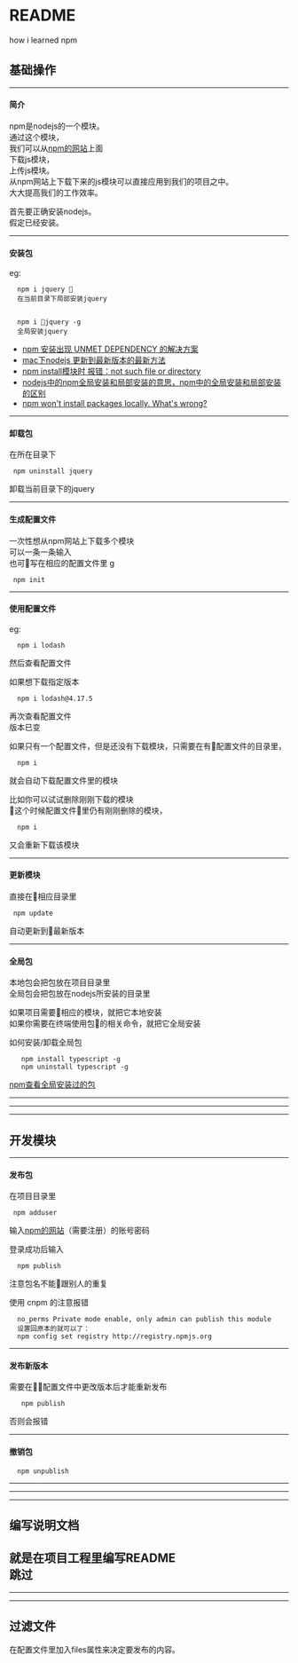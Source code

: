 # README  
how i learned npm

## 基础操作   
------  

#### 简介  

npm是nodejs的一个模块。  
通过这个模块，  
我们可以从[npm的网站](https://www.npmjs.com)上面  
下载js模块，  
上传js模块。  
从npm网站上下载下来的js模块可以直接应用到我们的项目之中。  
大大提高我们的工作效率。  

首先要正确安装nodejs。  
假定已经安装。 

------  

#### 安装包  

eg: 
      
      npm i jquery   
      在当前目录下局部安装jquery  


      npm i jquery -g
      全局安装jquery  

* [npm 安装出现 UNMET DEPENDENCY 的解决方案][1]  
* [mac下nodejs 更新到最新版本的最新方法][2]  
* [npm install模块时 报错：not such file or directory][3]  
* [nodejs中的npm全局安装和局部安装的意思，npm中的全局安装和局部安装的区别][4]     
* [npm won't install packages locally. What's wrong?][5]  

[1]:https://lellansin.wordpress.com/2014/02/27/npm-%E5%AE%89%E8%A3%85%E5%87%BA%E7%8E%B0-unmet-dependency-%E7%9A%84%E8%A7%A3%E5%86%B3%E6%96%B9%E6%A1%88/  
[2]:https://blog.csdn.net/chwshuang/article/details/54965100  
[3]:https://segmentfault.com/q/1010000012930521 

[4]:https://blog.csdn.net/jiang7701037/article/details/80706920

[5]:https://blog.csdn.net/davidsu33/article/details/52633904

------

#### 卸载包  

在所在目录下  
     
     npm uninstall jquery   
卸载当前目录下的jquery  

------  

#### 生成配置文件  

一次性想从npm网站上下载多个模块  
可以一条一条输入  
也可写在相应的配置文件里  g

     npm init  

-------  

#### 使用配置文件  

eg:  
      
      npm i lodash  

然后查看配置文件  

如果想下载指定版本     
     
      npm i lodash@4.17.5    

再次查看配置文件  
版本已变   

如果只有一个配置文件，但是还没有下载模块，只需要在有配置文件的目录里，  
      
      npm i   
就会自动下载配置文件里的模块  

比如你可以试试删除刚刚下载的模块  
这个时候配置文件里仍有刚刚删除的模块，  
      
      npm i  
又会重新下载该模块  

------  

#### 更新模块  
直接在相应目录里   
   
     npm update
       
自动更新到最新版本

------ 

#### 全局包  

本地包会把包放在项目目录里   
全局包会把包放在nodejs所安装的目录里 

如果项目需要相应的模块，就把它本地安装  
如果你需要在终端使用包的相关命令，就把它全局安装  

如何安装/卸载全局包  

       npm install typescript -g  
       npm uninstall typescript -g 
  
[npm查看全局安装过的包][6]    

[6]:https://blog.csdn.net/a454213722/article/details/51981503?t=1492236488782

------
------
------
## 开发模块    

------  

#### 发布包  

在项目目录里  

     npm adduser  

输入[npm的网站](https://www.npmjs.com)（需要注册）的账号密码  

登录成功后输入  

      npm publish   
      
注意包名不能跟别人的重复     

使用 cnpm 的注意报错    
  
      no_perms Private mode enable, only admin can publish this module
      设置回原本的就可以了：
      npm config set registry http://registry.npmjs.org 

------

#### 发布新版本  

需要在配置文件中更改版本后才能重新发布  

       npm publish  

否则会报错  

------  

#### 撤销包  

      npm unpublish   


-------
-------
-------

## 编写说明文档  
就是在项目工程里编写README  
跳过   
------- 
-------  
------- 
## 过滤文件  
在配置文件里加入files属性来决定要发布的内容。     











